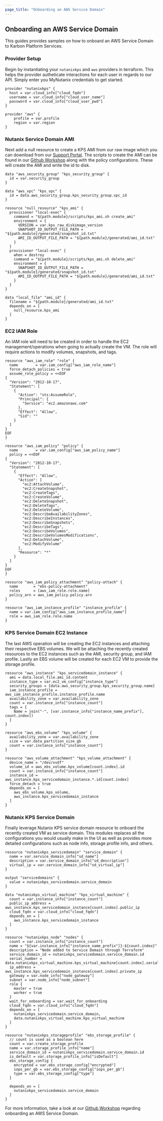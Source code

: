 ```yaml
---
page_title: "Onboarding an AWS Service Domain"
---
```


## Onboarding an AWS Service Domain

This guides provides samples on how to onboard an AWS Service Domain to Karbon Platform Services.

### Provider Setup

Begin by instantiating your `nutanixkps` and `aws` providers in terraform. This helps the provider autheticate interactions for each user in regards to our API. Simply enter you MyNutanix credentials to get started. 

```hcl
provider "nutanixkps" {
  host = var.cloud_info["cloud_fqdn"]
  username = var.cloud_info["cloud_user_name"]
  password = var.cloud_info["cloud_user_pwd"]
}

provider "aws" {
    profile = var.profile
    region = var.region
}
```

### Nutanix Service Domain AMI

Next add a null resource to create a KPS AMI from our raw image which you can download from our [Support Portal](https://portal.nutanix.com/page/downloads?product=karbonplatformservices). The scripts to create the AMI can be found in our [Github Workshop](https://github.com/nutanix-xi/sherlock-developer/tree/master/automation/infrastructure/terraform/aws/scripts) along with the policy configurations. These will create the AMI and write the id to disk.

```hcl
data "aws_security_group" "kps_security_group" {
  id = var.security_group
}

data "aws_vpc" "kps_vpc" {
  id = data.aws_security_group.kps_security_group.vpc_id
}

resource "null_resource" "kps_ami" {
  provisioner "local-exec" {
    command = "${path.module}/scripts/kps_ami.sh create_ami"
    environment = {
      VERSION = var.kps_raw_diskimage_version
      SNAPSHOT_ID_OUTPUT_FILE_PATH = "${path.module}/generated/snapshot_id.txt"
      AMI_ID_OUTPUT_FILE_PATH = "${path.module}/generated/ami_id.txt"
    }
  }
  provisioner "local-exec" {
    when = destroy
    command = "${path.module}/scripts/kps_ami.sh delete_ami"
    environment = {
      SNAPSHOT_ID_OUTPUT_FILE_PATH = "${path.module}/generated/snapshot_id.txt"
      AMI_ID_OUTPUT_FILE_PATH = "${path.module}/generated/ami_id.txt"
    }
  }
}

data "local_file" "ami_id" {
  filename = "${path.module}/generated/ami_id.txt"
  depends_on = [
    null_resource.kps_ami
  ]
}
```

### EC2 IAM Role

An IAM role will need to be created in order to handle the EC2 management/operations when going to actually create the VM. The role will require actions to modify volumes, snapshots, and tags.

```hcl
resource "aws_iam_role" "role" {
  name        = var.iam_config["aws_iam_role_name"]
  force_detach_policies = true
  assume_role_policy = <<EOF
{
  "Version": "2012-10-17",
  "Statement": [
    {
      "Action": "sts:AssumeRole",
      "Principal": {
        "Service": "ec2.amazonaws.com"
      },
      "Effect": "Allow",
      "Sid": ""
    }
  ]
}
EOF
}

resource "aws_iam_policy" "policy" {
  name        = var.iam_config["aws_iam_policy_name"]
  policy = <<EOF
{
  "Version": "2012-10-17",
  "Statement": [
    {
      "Effect": "Allow",
      "Action": [
        "ec2:AttachVolume",
        "ec2:CreateSnapshot",
        "ec2:CreateTags",
        "ec2:CreateVolume",
        "ec2:DeleteSnapshot",
        "ec2:DeleteTags",
        "ec2:DeleteVolume",
        "ec2:DescribeAvailabilityZones",
        "ec2:DescribeInstances",
        "ec2:DescribeSnapshots",
        "ec2:DescribeTags",
        "ec2:DescribeVolumes",
        "ec2:DescribeVolumesModifications",
        "ec2:DetachVolume",
        "ec2:ModifyVolume"
      ],
      "Resource": "*"
    }
  ]
}
EOF
}

resource "aws_iam_policy_attachment" "policy-attach" {
  name       = "ebs-policy-attachment"
  roles      = [aws_iam_role.role.name]
  policy_arn = aws_iam_policy.policy.arn
}

resource "aws_iam_instance_profile" "instance_profile" {
  name = var.iam_config["aws_iam_instance_profile_name"]
  role = aws_iam_role.role.name
}
```

### KPS Service Domain EC2 Instance

The last AWS operation will be creating the EC2 instances and attaching their respective EBS volumes. We will be attaching the recently created resources to the EC2 instances such as the AMI, security group, and IAM profile. Lastly an EBS volume will be created for each EC2 VM to provide the storage profile.

```
resource "aws_instance" "kps_servicedomain_instance" {
  ami = data.local_file.ami_id.content
  instance_type = var.ec2_vm_config["instance_type"]
  security_groups = [data.aws_security_group.kps_security_group.name]
  iam_instance_profile = aws_iam_instance_profile.instance_profile.name
  availability_zone = var.availability_zone
  count = var.instance_info["instance_count"]
  tags = {
    Name = join("-", [var.instance_info["instance_name_prefix"], count.index])
  }
}

resource "aws_ebs_volume" "kps_volume" {
  availability_zone = var.availability_zone
  size = var.data_partition_size_gb
  count = var.instance_info["instance_count"]
}

resource "aws_volume_attachment" "kps_volume_attachment" {
  device_name = "/dev/xvdf"
  volume_id = aws_ebs_volume.kps_volume[count.index].id
  count = var.instance_info["instance_count"]
  instance_id = aws_instance.kps_servicedomain_instance.*.id[count.index]
  force_detach = true
  depends_on = [
    aws_ebs_volume.kps_volume,
    aws_instance.kps_servicedomain_instance
  ]
}
```

### Nutanix KPS Service Domain

Finally leverage Nutanix KPS service domain resource to onboard the recently created VM as service domain. This modules replaces all the configurations you would usually make in the UI as well as provides more detailed configurations such as node info, storage profile info, and others.

```hcl
resource "nutanixkps_servicedomain" "service_domain" {  
  name = var.service_domain_info["sd_name"]
  description = var.service_domain_info["sd_description"]
  virtual_ip = var.service_domain_info["sd_virtual_ip"]
}

output "servicedomains" {
  value = nutanixkps_servicedomain.service_domain
}

data "nutanixkps_virtual_machine" "kps_virtual_machine" {
  count = var.instance_info["instance_count"]
  public_ip_address =  aws_instance.kps_servicedomain_instance[count.index].public_ip
  cloud_fqdn = var.cloud_info["cloud_fqdn"]
  depends_on = [
    aws_instance.kps_servicedomain_instance
  ]
}

resource "nutanixkps_node" "nodes" {
  count = var.instance_info["instance_count"]
  name = "${var.instance_info["instance_name_prefix"]}-${count.index}"
  description = "Node added to Service Domain through Terraform"
  service_domain_id = nutanixkps_servicedomain.service_domain.id
  serial_number = data.nutanixkps_virtual_machine.kps_virtual_machine[count.index].serial_number
  ip_address = aws_instance.kps_servicedomain_instance[count.index].private_ip
  gateway = var.node_info["node_gateway"]
  subnet = var.node_info["node_subnet"]
  role {
    master = true
    worker = true
  }
  wait_for_onboarding = var.wait_for_onboarding
  cloud_fqdn = var.cloud_info["cloud_fqdn"]
  depends_on = [
    nutanixkps_servicedomain.service_domain,
    data.nutanixkps_virtual_machine.kps_virtual_machine
  ]
}

resource "nutanixkps_storageprofile" "ebs_storage_profile" {
  // count is used as a boolean here
  count = var.create_storage_profile
  name = var.storage_profile_info["name"]
  service_domain_id = nutanixkps_servicedomain.service_domain.id
  is_default = var.storage_profile_info["isDefault"]
  ebs_storage_config {
    encrypted = var.ebs_storage_config["encrypted"]
    iops_per_gb = var.ebs_storage_config["iops_per_gb"]
    type = var.ebs_storage_config["type"]
  }

  depends_on = [
    nutanixkps_servicedomain.service_domain
  ]
}
```

For more information, take a look at our [Github Workshop](https://github.com/nutanix-xi/sherlock-developer/blob/master/automation/infrastructure/terraform/aws/main.tf) regarding onboarding an AWS Service Domain.